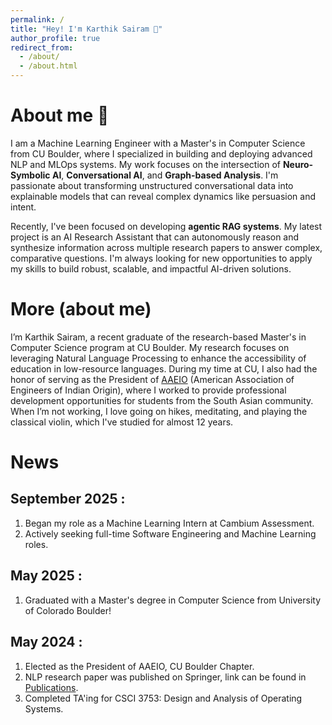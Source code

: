 ```yaml
---
permalink: /
title: "Hey! I'm Karthik Sairam 👋"
author_profile: true
redirect_from: 
  - /about/
  - /about.html
---
```



# About me 📝

I am a Machine Learning Engineer with a Master's in Computer Science from CU Boulder, where I specialized in building and deploying advanced NLP and MLOps systems. My work focuses on the intersection of **Neuro-Symbolic AI**, **Conversational AI**, and **Graph-based Analysis**. I'm passionate about transforming unstructured conversational data into explainable models that can reveal complex dynamics like persuasion and intent.

Recently, I've been focused on developing **agentic RAG systems**. My latest project is an AI Research Assistant that can autonomously reason and synthesize information across multiple research papers to answer complex, comparative questions. I'm always looking for new opportunities to apply my skills to build robust, scalable, and impactful AI-driven solutions.


# More (about me)

I’m Karthik Sairam, a recent graduate of the research-based Master's in Computer Science program at CU Boulder. My research focuses on leveraging Natural Language Processing to enhance the accessibility of education in low-resource languages. During my time at CU, I also had the honor of serving as the President of [AAEIO](https://www.linkedin.com/company/aaeio-cu-boulder/mycompany/) (American Association of Engineers of Indian Origin), where I worked to provide professional development opportunities for students from the South Asian community. When I’m not working, I love going on hikes, meditating, and playing the classical violin, which I've studied for almost 12 years.

# News

## __September 2025__ :

1. Began my role as a Machine Learning Intern at Cambium Assessment.
2. Actively seeking full-time Software Engineering and Machine Learning roles.

## __May 2025__ :

1. Graduated with a Master's degree in Computer Science from University of Colorado Boulder!

## __May 2024__ :

1. Elected as the President of AAEIO, CU Boulder Chapter.
2. NLP research paper was published on Springer, link can be found in [Publications](https://karthiksairam01.github.io/publications/).
3. Completed TA'ing for CSCI 3753: Design and Analysis of Operating Systems.